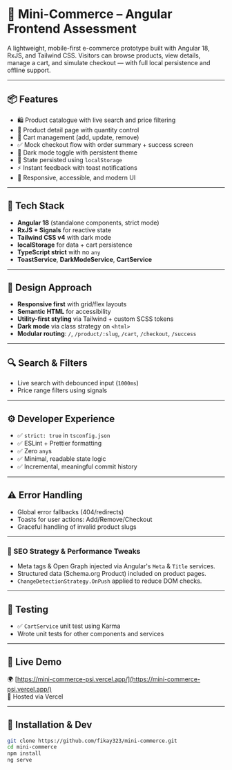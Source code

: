 # 🛒 Mini-Commerce – Angular Frontend Assessment

A lightweight, mobile-first e-commerce prototype built with Angular 18, RxJS, and Tailwind CSS. Visitors can browse products, view details, manage a cart, and simulate checkout — with full local persistence and offline support.

---

## 📦 Features

- 🛍 Product catalogue with live search and price filtering
- 📄 Product detail page with quantity control
- 🛒 Cart management (add, update, remove)
- ✅ Mock checkout flow with order summary + success screen
- 🌙 Dark mode toggle with persistent theme
- 💾 State persisted using `localStorage`
- ⚡ Instant feedback with toast notifications
- 📱 Responsive, accessible, and modern UI

---

## 🧱 Tech Stack

- **Angular 18** (standalone components, strict mode)
- **RxJS + Signals** for reactive state
- **Tailwind CSS v4** with dark mode
- **localStorage** for data + cart persistence
- **TypeScript strict** with no `any`
- **ToastService**, **DarkModeService**, **CartService**

---

## 📐 Design Approach

- **Responsive first** with grid/flex layouts
- **Semantic HTML** for accessibility
- **Utility-first styling** via Tailwind + custom SCSS tokens
- **Dark mode** via class strategy on `<html>`
- **Modular routing**: `/`, `/product/:slug`, `/cart`, `/checkout`, `/success`

---

## 🔍 Search & Filters

- Live search with debounced input (`1000ms`)
- Price range filters using signals

---

## ⚙️ Developer Experience

- ✅ `strict: true` in `tsconfig.json`
- ✅ ESLint + Prettier formatting
- ✅ Zero `any`s
- ✅ Minimal, readable state logic
- ✅ Incremental, meaningful commit history

---

## ⚠️ Error Handling

- Global error fallbacks (404/redirects)
- Toasts for user actions: Add/Remove/Checkout
- Graceful handling of invalid product slugs

---
### 🚀 SEO Strategy & Performance Tweaks

- Meta tags & Open Graph injected via Angular's `Meta` & `Title` services.
- Structured data (Schema.org Product) included on product pages.
- `ChangeDetectionStrategy.OnPush` applied to reduce DOM checks.

---

## 🧪 Testing

- ✅ `CartService` unit test using Karma
- Wrote unit tests for other components and services

---

## 🔗 Live Demo

🌍 [https://mini-commerce-psi.vercel.app/](https://mini-commerce-psi.vercel.app/)  
🔗 Hosted via Vercel

---

## 📁 Installation & Dev

```bash
git clone https://github.com/fikay323/mini-commerce.git
cd mini-commerce
npm install
ng serve
